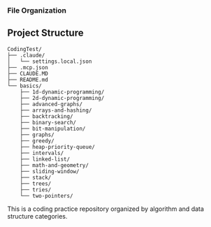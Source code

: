 ### File Organization

## Project Structure

```
CodingTest/
├── .claude/
│   └── settings.local.json
├── .mcp.json
├── CLAUDE.MD
├── README.md
└── basics/
    ├── 1d-dynamic-programming/
    ├── 2d-dynamic-programming/
    ├── advanced-graphs/
    ├── arrays-and-hashing/
    ├── backtracking/
    ├── binary-search/
    ├── bit-manipulation/
    ├── graphs/
    ├── greedy/
    ├── heap-priority-queue/
    ├── intervals/
    ├── linked-list/
    ├── math-and-geometry/
    ├── sliding-window/
    ├── stack/
    ├── trees/
    ├── tries/
    └── two-pointers/
```

This is a coding practice repository organized by algorithm and data structure categories.
